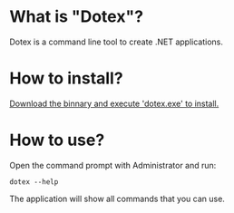 # What is "Dotex"?
Dotex is a command line tool to create .NET applications.
# How to install?
[Download the binnary and execute 'dotex.exe' to install.](https://github.com/carlosmoretti/dotex-release/archive/master.zip)
# How to use?
Open the command prompt with Administrator and run:

    dotex --help
The application will show all commands that you can use.
